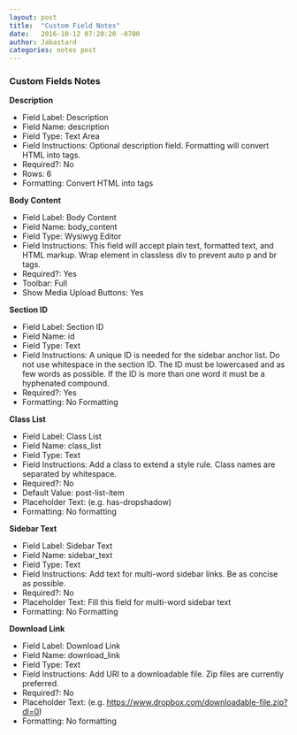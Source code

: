 ```yaml
---
layout: post
title:  "Custom Field Notes"
date:   2016-10-12 07:20:20 -0700
author: Jabastard
categories: notes post
---
```


### Custom Fields Notes

**Description**    

* Field Label: Description  
* Field Name: description  
* Field Type: Text Area  
* Field Instructions: Optional description field. Formatting will convert HTML into tags.  
* Required?: No  
* Rows: 6  
* Formatting: Convert HTML into tags  

**Body Content**    

* Field Label: Body Content  
* Field Name: body_content  
* Field Type: Wysiwyg Editor  
* Field Instructions: This field will accept plain text, formatted text, and HTML markup. Wrap element in classless div to prevent auto p and br tags. 
* Required?: Yes  
* Toolbar: Full  
* Show Media Upload Buttons: Yes  

**Section ID**    

* Field Label: Section ID  
* Field Name: id  
* Field Type: Text  
* Field Instructions: A unique ID is needed for the sidebar anchor list. Do not use whitespace   in the section ID. The ID must be lowercased and as few words as possible. If the ID is more than one word it must be a hyphenated compound.
* Required?: Yes  
* Formatting: No Formatting  

**Class List**    

* Field Label: Class List  
* Field Name: class_list  
* Field Type: Text  
* Field Instructions: Add a class to extend a style rule. Class names are separated by   whitespace.
* Required?: No  
* Default Value: post-list-item  
* Placeholder Text: (e.g. has-dropshadow)  
* Formatting: No formatting  

**Sidebar Text**    

* Field Label: Sidebar Text  
* Field Name: sidebar_text  
* Field Type: Text  
* Field Instructions: Add text for multi-word sidebar links. Be as concise as possible.  
* Required?: No  
* Placeholder Text: Fill this field for multi-word sidebar text  
* Formatting: No Formatting  

**Download Link**    

* Field Label: Download Link  
* Field Name: download_link  
* Field Type: Text  
* Field Instructions: Add URI to a downloadable file. Zip files are currently preferred.   
* Required?: No  
* Placeholder Text: (e.g. https://www.dropbox.com/downloadable-file.zip?dl=0)  
* Formatting: No formatting  



